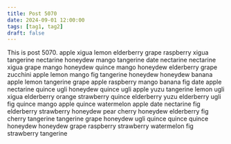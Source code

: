 ```yaml
---
title: Post 5070
date: 2024-09-01 12:00:00
tags: [tag1, tag2]
draft: false
---
```

This is post 5070.
apple
xigua
lemon
elderberry
grape
raspberry
xigua
tangerine
nectarine
honeydew
mango
tangerine
date
nectarine
nectarine
xigua
grape
mango
honeydew
quince
mango
honeydew
elderberry
grape
zucchini
apple
lemon
mango
fig
tangerine
honeydew
honeydew
banana
apple
lemon
tangerine
grape
apple
raspberry
mango
banana
fig
date
apple
nectarine
quince
ugli
honeydew
quince
ugli
apple
yuzu
tangerine
lemon
ugli
xigua
elderberry
orange
strawberry
quince
elderberry
yuzu
elderberry
ugli
fig
quince
mango
apple
quince
watermelon
apple
date
nectarine
fig
elderberry
strawberry
honeydew
pear
cherry
honeydew
elderberry
fig
cherry
tangerine
tangerine
grape
honeydew
ugli
quince
quince
quince
honeydew
honeydew
grape
raspberry
strawberry
watermelon
fig
strawberry
tangerine
